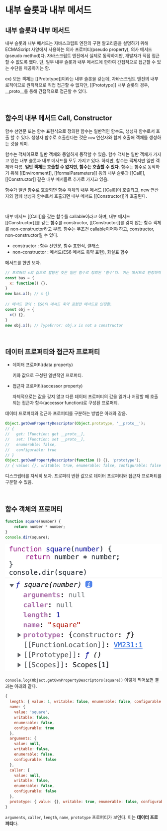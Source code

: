 # 내부 슬롯과 내부 메서드

## 내부 슬롯과 내부 메서드

내부 슬롯과 내부 메서드는 자바스크립트 엔진의 구현 알고리즘을 설명하기 위해 ECMAScript 사양에서 사용하는 의사 프로퍼티(pseudo property), 의사 메서드(pseudo method)다. 자바스크립트 엔진에서 실제로 동작하지만, 개발자가 직접 접근할 수 없도록 했다. 단, 일부 내부 슬롯과 내부 메서드에 한하여 간접적으로 접근할 수 있는 수단을 제공하기는 함.

ex) 모든 객체는 \[[Prototype]]이라는 내부 슬롯을 갖는데, 자바스크립트 엔진의 내부 로직이므로 원칙적으로 직접 접근할 수 없지만, \[[Prototype]] 내부 슬롯의 경우, \__proto__를 통해 간접적으로 접근할 수 있다.

<br/>

## 함수의 내부 메서드 Call, Constructor

함수 선언문 또는 함수 표현식으로 정의한 함수는 일반적인 함수도, 생성자 함수로서 호출 할 수 있다. 생성자 함수로 호출한다는 것은 `new` 연산자와 함께 호출해 객체를 생성하는 것을 의미.

함수는 객체이므로 일반 객체와 동일하게 동작할 수 있음. 함수 객체는 일반 객체가 가지고 있는 내부 슬롯과 내부 메서드를 모두 가지고 있다. 하지만, 함수는 객체지만 일반 객체와 다름. **일반 객체는 호출할 수 없지만, 함수는 호출할 수 있다.** 함수는 함수로 동작하기 위해 \[[Environment]], \[[formalParameters]] 등의 내부 슬롯과 \[[Call]], \[[Constructor]] 같은 내부 메서들르 추가로 가지고 있음.

함수가 일반 함수로 호출되면 함수 객체의 내부 메서드 \[[Call]]이 호출되고, new 연산자와 함께 생성자 함수로서 호출되면 내부 메서드 \[[Constructor]]가 호출된다.

<br/>

내부 메서드 \[[Call]]을 갖는 함수를 callable이라고 하며, 내부 메서드 \[[Constructor]]를 갖는 함수를 constructor, \[[Constructor]]를 갖지 않는 함수 객체를 non-constructor라고 부름. 함수는 무조건 callable이어야 하고, constructor, non-constructor일 수 있다.

- constructor : 함수 선언문, 함수 표현식, 클래스
- non-constructor : 메서드(ES6 메서드 축약 표현), 화살표 함수

메서드를 한번 보자.

```js
// 프로퍼티 x의 값으로 할당된 것은 일반 함수로 정의된 '함수'다. 이는 메서드로 인정하지 않는다.
const bas = {
  x: function() {},
}
new bas.x(); // x {}

// 메서드 정의 : ES6의 메서드 축약 표현만 메서드로 인정함.
const obj = {
  x() {},
}
new obj.x(); // TypeError: obj.x is not a constructor
```

<br/>

## 데이터 프로퍼티와 접근자 프로퍼티

- 데이터 프로퍼티(data property)

  키와 값으로 구성된 일반적인 프로퍼티.

- 접근자 프로퍼티(accessor property)

  자체적으로는 값을 갖지 않고 다른 데이터 프로퍼티의 값을 읽거나 저장할 때 호출되는 접근자 함수(accessor function)로 구성된 프로퍼티.

데이터 프로퍼티와 접근자 프로퍼티를 구분하는 방법은 아래와 같음.

```js
Object.getOwnPropertyDescriptor(Object.prototype, '__proto__');
// {
//   get: [Function: get __proto__],
//   set: [Function: set __proto__],
//   enumerable: false,
//   configurable: true
// }
Object.getOwnPropertyDescriptor(function () {}, 'prototype');
// { value: {}, writable: true, enumerable: false, configurable: false }
```

디스크립터를 자세히 보자. 프로퍼티 반환 값으로 데이터 프로퍼티와 접근자 프로퍼티를 구분할 수 있음.

<br/>

## 함수 객체의 프로퍼티

```js
function square(number) {
    return number * number;
}
console.dir(square);
```

![image-20230220162703461](../../images/image-20230220162703461.png)

`console.log(Object.getOwnPropertyDescriptors(square))` 이렇게 찍어보면 결과는 아래와 같다.

```js
{
  length: { value: 1, writable: false, enumerable: false, configurable: true },
  name: {
    value: 'square',
    writable: false,
    enumerable: false,
    configurable: true
  },
  arguments: {
    value: null,
    writable: false,
    enumerable: false,
    configurable: false
  },
  caller: {
    value: null,
    writable: false,
    enumerable: false,
    configurable: false
  },
  prototype: { value: {}, writable: true, enumerable: false, configurable: false }
}
```

`arguments`, `caller`, `length`, `name`, `prototype` 프로퍼티가 보인다. 이는 **데이터 프로퍼티**다.








































